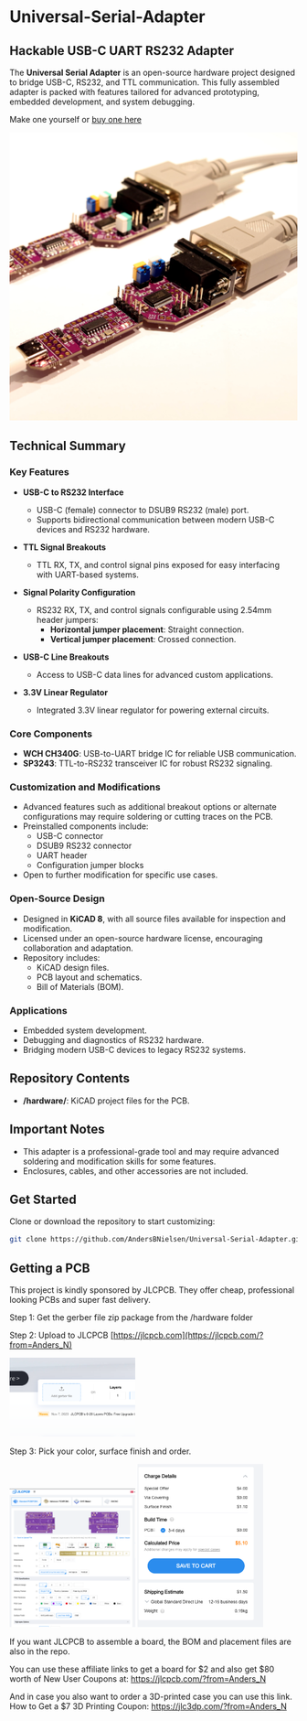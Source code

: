 # Universal-Serial-Adapter

## Hackable USB-C UART RS232 Adapter

The **Universal Serial Adapter** is an open-source hardware project designed to bridge USB-C, RS232, and TTL communication. This fully assembled adapter is packed with features tailored for advanced prototyping, embedded development, and system debugging.  

Make one yourself or <a href="https://www.imania.dk/product_info.php?cPath=204&products_id=7224&language=en">buy one here</a>

<img src="./photos/Universal Serial Adapter-main.jpeg"/>

## **Technical Summary**  

### **Key Features**  
- **USB-C to RS232 Interface**  
  - USB-C (female) connector to DSUB9 RS232 (male) port.  
  - Supports bidirectional communication between modern USB-C devices and RS232 hardware.  

- **TTL Signal Breakouts**  
  - TTL RX, TX, and control signal pins exposed for easy interfacing with UART-based systems.  

- **Signal Polarity Configuration**  
  - RS232 RX, TX, and control signals configurable using 2.54mm header jumpers:  
    - **Horizontal jumper placement**: Straight connection.  
    - **Vertical jumper placement**: Crossed connection.  

- **USB-C Line Breakouts**  
  - Access to USB-C data lines for advanced custom applications.  

- **3.3V Linear Regulator**  
  - Integrated 3.3V linear regulator for powering external circuits.  

### **Core Components**  
- **WCH CH340G**: USB-to-UART bridge IC for reliable USB communication.  
- **SP3243**: TTL-to-RS232 transceiver IC for robust RS232 signaling.  

### **Customization and Modifications**  
- Advanced features such as additional breakout options or alternate configurations may require soldering or cutting traces on the PCB.  
- Preinstalled components include:  
  - USB-C connector  
  - DSUB9 RS232 connector  
  - UART header  
  - Configuration jumper blocks  
- Open to further modification for specific use cases.  

### **Open-Source Design**  
- Designed in **KiCAD 8**, with all source files available for inspection and modification.  
- Licensed under an open-source hardware license, encouraging collaboration and adaptation.  
- Repository includes:  
  - KiCAD design files.  
  - PCB layout and schematics.  
  - Bill of Materials (BOM).  

### **Applications**  
- Embedded system development.  
- Debugging and diagnostics of RS232 hardware.  
- Bridging modern USB-C devices to legacy RS232 systems.  

## **Repository Contents**  
- **/hardware/**: KiCAD project files for the PCB.  

## **Important Notes**  
- This adapter is a professional-grade tool and may require advanced soldering and modification skills for some features.  
- Enclosures, cables, and other accessories are not included.  

## **Get Started**  
Clone or download the repository to start customizing:  
```bash  
git clone https://github.com/AndersBNielsen/Universal-Serial-Adapter.git  
```
## Getting a PCB
This project is kindly sponsored by JLCPCB. They offer cheap, professional looking PCBs and super fast delivery.

Step 1: Get the gerber file zip package from the /hardware folder

Step 2: Upload to JLCPCB [https://jlcpcb.com](https://jlcpcb.com/?from=Anders_N)

<img src="https://github.com/AndersBNielsen/65uino/blob/main/images/upload.png?raw=true" alt="Upload" style="width: 220px;">

Step 3: Pick your color, surface finish and order.

<img src="https://github.com/AndersBNielsen/65uino/blob/main/images/settings.png?raw=true" alt="Select settings" style="width: 220px;">

<img src="https://github.com/AndersBNielsen/65uino/blob/main/images/save.png?raw=true" alt="Save your choice" style="width: 220px;">

If you want JLCPCB to assemble a board, the BOM and placement files are also in the repo. 

You can use these affiliate links to get a board for $2 and also get $80 worth of New User Coupons at: https://jlcpcb.com/?from=Anders_N

And in case you also want to order a 3D-printed case you can use this link. 
How to Get a $7 3D Printing Coupon: https://jlc3dp.com/?from=Anders_N
